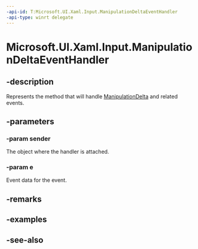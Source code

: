```yaml
---
-api-id: T:Microsoft.UI.Xaml.Input.ManipulationDeltaEventHandler
-api-type: winrt delegate
---
```

<!-- Delegate syntax.
public delegate void ManipulationDeltaEventHandler(System.Object sender, Windows.UI.Xaml.Input.ManipulationDeltaRoutedEventArgs e)
-->
# Microsoft.UI.Xaml.Input.ManipulationDeltaEventHandler

## -description
Represents the method that will handle [ManipulationDelta](../microsoft.ui.xaml/uielement_manipulationdelta.md) and related events.

## -parameters
### -param sender
The object where the handler is attached.

### -param e
Event data for the event.


## -remarks

## -examples

## -see-also
